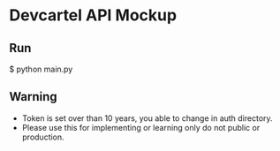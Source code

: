 # Devcartel API Mockup

## Run
$ python main.py

## Warning 
* Token is set over than 10 years, you able to change in auth directory. 
* Please use this for implementing or learning only do not public or production.


